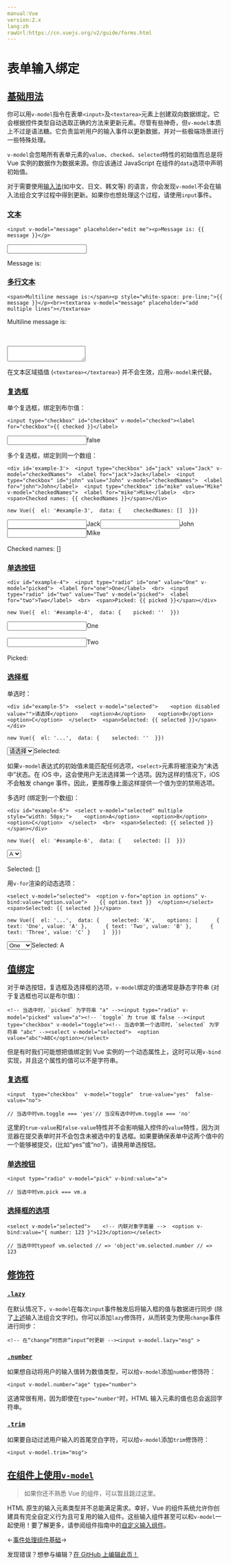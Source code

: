 ```yaml
---
manual:Vue
version:2.x
lang:zh
rawUrl:https://cn.vuejs.org/v2/guide/forms.html
---
```



# 表单输入绑定

## [基础用法](%24966#基础用法 "基础用法")<a name="基础用法"></a>


你可以用`v-model`指令在表单`<input>`及`<textarea>`元素上创建双向数据绑定。它会根据控件类型自动选取正确的方法来更新元素。尽管有些神奇，但`v-model`本质上不过是语法糖。它负责监听用户的输入事件以更新数据，并对一些极端场景进行一些特殊处理。



`v-model`会忽略所有表单元素的`value`、`checked`、`selected`特性的初始值而总是将 Vue 实例的数据作为数据来源。你应该通过 JavaScript 在组件的`data`选项中声明初始值。



对于需要使用[输入法](%25211  "")(如中文、日文、韩文等) 的语言，你会发现`v-model`不会在输入法组合文字过程中得到更新。如果你也想处理这个过程，请使用`input`事件。


### [文本](%24966#文本 "文本")<a name="文本"></a>
```
<input v-model="message" placeholder="edit me"><p>Message is: {{ message }}</p>
``` 

<input></input>

Message is:



### [多行文本](%24966#多行文本 "多行文本")<a name="多行文本"></a>
```
<span>Multiline message is:</span><p style="white-space: pre-line;">{{ message }}</p><br><textarea v-model="message" placeholder="add multiple lines"></textarea>
``` 

Multiline message is:



<br></br><textarea></textarea>


在文本区域插值 (`<textarea></textarea>`) 并不会生效，应用`v-model`来代替。


### [复选框](%24966#复选框 "复选框")<a name="复选框"></a>


单个复选框，绑定到布尔值：

```
<input type="checkbox" id="checkbox" v-model="checked"><label for="checkbox">{{ checked }}</label>
``` 

<input></input><label>false</label>


多个复选框，绑定到同一个数组：

```
<div id='example-3'>  <input type="checkbox" id="jack" value="Jack" v-model="checkedNames">  <label for="jack">Jack</label>  <input type="checkbox" id="john" value="John" v-model="checkedNames">  <label for="john">John</label>  <input type="checkbox" id="mike" value="Mike" v-model="checkedNames">  <label for="mike">Mike</label>  <br>  <span>Checked names: {{ checkedNames }}</span></div>
``` 

```
new Vue({  el: '#example-3',  data: {    checkedNames: []  }})
``` 

<input></input><label>Jack</label><input></input><label>John</label><input></input><label>Mike</label><br></br>Checked names: []

### [单选按钮](%24966#单选按钮 "单选按钮")<a name="单选按钮"></a>
```
<div id="example-4">  <input type="radio" id="one" value="One" v-model="picked">  <label for="one">One</label>  <br>  <input type="radio" id="two" value="Two" v-model="picked">  <label for="two">Two</label>  <br>  <span>Picked: {{ picked }}</span></div>
``` 

```
new Vue({  el: '#example-4',  data: {    picked: ''  }})
``` 

<input></input><label>One</label><br></br><input></input><label>Two</label><br></br>Picked:

### [选择框](%24966#选择框 "选择框")<a name="选择框"></a>


单选时：

```
<div id="example-5">  <select v-model="selected">    <option disabled value="">请选择</option>    <option>A</option>    <option>B</option>    <option>C</option>  </select>  <span>Selected: {{ selected }}</span></div>
``` 

```
new Vue({  el: '...',  data: {    selected: ''  }})
``` 

<select><option>请选择</option><option>A</option><option>B</option><option>C</option></select>Selected:


如果`v-model`表达式的初始值未能匹配任何选项，`<select>`元素将被渲染为“未选中”状态。在 iOS 中，这会使用户无法选择第一个选项。因为这样的情况下，iOS 不会触发 change 事件。因此，更推荐像上面这样提供一个值为空的禁用选项。



多选时 (绑定到一个数组)：

```
<div id="example-6">  <select v-model="selected" multiple style="width: 50px;">    <option>A</option>    <option>B</option>    <option>C</option>  </select>  <br>  <span>Selected: {{ selected }}</span></div>
``` 

```
new Vue({  el: '#example-6',  data: {    selected: []  }})
``` 

<select><option>A</option><option>B</option><option>C</option></select><br></br>Selected: []


用`v-for`渲染的动态选项：

```
<select v-model="selected">  <option v-for="option in options" v-bind:value="option.value">    {{ option.text }}  </option></select><span>Selected: {{ selected }}</span>
``` 

```
new Vue({  el: '...',  data: {    selected: 'A',    options: [      { text: 'One', value: 'A' },      { text: 'Two', value: 'B' },      { text: 'Three', value: 'C' }    ]  }})
``` 

<select><option>One</option><option>Two</option><option>Three</option></select>Selected: A

## [值绑定](%24966#值绑定 "值绑定")<a name="值绑定"></a>


对于单选按钮，复选框及选择框的选项，`v-model`绑定的值通常是静态字符串 (对于复选框也可以是布尔值)：

```
<!-- 当选中时，`picked` 为字符串 "a" --><input type="radio" v-model="picked" value="a"><!-- `toggle` 为 true 或 false --><input type="checkbox" v-model="toggle"><!-- 当选中第一个选项时，`selected` 为字符串 "abc" --><select v-model="selected">  <option value="abc">ABC</option></select>
``` 



但是有时我们可能想把值绑定到 Vue 实例的一个动态属性上，这时可以用`v-bind`实现，并且这个属性的值可以不是字符串。


### [复选框](%24966#复选框-1 "复选框")<a name="复选框-1"></a>
```
<input  type="checkbox"  v-model="toggle"  true-value="yes"  false-value="no">
``` 

```
// 当选中时vm.toggle === 'yes'// 当没有选中时vm.toggle === 'no'
``` 



这里的`true-value`和`false-value`特性并不会影响输入控件的`value`特性，因为浏览器在提交表单时并不会包含未被选中的复选框。如果要确保表单中这两个值中的一个能够被提交，(比如“yes”或“no”)，请换用单选按钮。


### [单选按钮](%24966#单选按钮-1 "单选按钮")<a name="单选按钮-1"></a>
```
<input type="radio" v-model="pick" v-bind:value="a">
``` 

```
// 当选中时vm.pick === vm.a
``` 


### [选择框的选项](%24966#选择框的选项 "选择框的选项")<a name="选择框的选项"></a>
```
<select v-model="selected">    <!-- 内联对象字面量 -->  <option v-bind:value="{ number: 123 }">123</option></select>
``` 

```
// 当选中时typeof vm.selected // => 'object'vm.selected.number // => 123
``` 


## [修饰符](%24966#修饰符 "修饰符")<a name="修饰符"></a>

### [`.lazy`](%24966#lazy ".lazy")<a name="lazy"></a>


在默认情况下，`v-model`在每次`input`事件触发后将输入框的值与数据进行同步 (除了[上述](%25223  "")输入法组合文字时)。你可以添加`lazy`修饰符，从而转变为使用`change`事件进行同步：

```
<!-- 在“change”时而非“input”时更新 --><input v-model.lazy="msg" >
``` 


### [`.number`](%24966#number ".number")<a name="number"></a>


如果想自动将用户的输入值转为数值类型，可以给`v-model`添加`number`修饰符：

```
<input v-model.number="age" type="number">
``` 



这通常很有用，因为即使在`type="number"`时，HTML 输入元素的值也总会返回字符串。


### [`.trim`](%24966#trim ".trim")<a name="trim"></a>


如果要自动过滤用户输入的首尾空白字符，可以给`v-model`添加`trim`修饰符：

```
<input v-model.trim="msg">
``` 


## [在组件上使用`v-model`](%24966#在组件上使用-v-model "在组件上使用 v-model")<a name="在组件上使用-v-model"></a>
<blockquote>

如果你还不熟悉 Vue 的组件，可以暂且跳过这里。

</blockquote>

HTML 原生的输入元素类型并不总能满足需求。幸好，Vue 的组件系统允许你创建具有完全自定义行为且可复用的输入组件。这些输入组件甚至可以和`v-model`一起使用！要了解更多，请参阅组件指南中的[自定义输入组件](%24818#在组件上使用-v-model "")。

←[事件处理](%25227  "")[组件基础](%24818  "")→

发现错误？想参与编辑？[在 GitHub 上编辑此页！](%25228  "")

